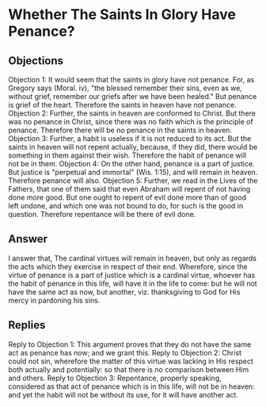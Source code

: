 # Whether The Saints In Glory Have Penance?
## Objections
Objection 1: It would seem that the saints in glory have not penance. For, as Gregory says (Moral. iv), "the blessed remember their sins, even as we, without grief, remember our griefs after we have been healed." But penance is grief of the heart. Therefore the saints in heaven have not penance.
Objection 2: Further, the saints in heaven are conformed to Christ. But there was no penance in Christ, since there was no faith which is the principle of penance. Therefore there will be no penance in the saints in heaven.
Objection 3: Further, a habit is useless if it is not reduced to its act. But the saints in heaven will not repent actually, because, if they did, there would be something in them against their wish. Therefore the habit of penance will not be in them.
Objection 4: On the other hand, penance is a part of justice. But justice is "perpetual and immortal" (Wis. 1:15), and will remain in heaven. Therefore penance will also.
Objection 5: Further, we read in the Lives of the Fathers, that one of them said that even Abraham will repent of not having done more good. But one ought to repent of evil done more than of good left undone, and which one was not bound to do, for such is the good in question. Therefore repentance will be there of evil done.
## Answer

I answer that, The cardinal virtues will remain in heaven, but only as regards the acts which they exercise in respect of their end. Wherefore, since the virtue of penance is a part of justice which is a cardinal virtue, whoever has the habit of penance in this life, will have it in the life to come: but he will not have the same act as now, but another, viz. thanksgiving to God for His mercy in pardoning his sins.
## Replies
Reply to Objection 1: This argument proves that they do not have the same act as penance has now; and we grant this.
Reply to Objection 2: Christ could not sin, wherefore the matter of this virtue was lacking in His respect both actually and potentially: so that there is no comparison between Him and others.
Reply to Objection 3: Repentance, properly speaking, considered as that act of penance which is in this life, will not be in heaven: and yet the habit will not be without its use, for it will have another act.